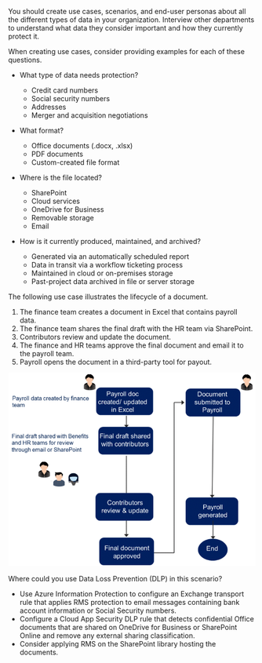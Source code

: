 You should create use cases, scenarios, and end-user personas about all the different types of data in your organization. Interview other departments to understand what data they consider important and how they currently protect it.

When creating use cases, consider providing examples for each of these questions.

- What type of data needs protection?
    - Credit card numbers
    - Social security numbers
    - Addresses
    - Merger and acquisition negotiations

- What format?
    - Office documents (.docx, .xlsx) 
    - PDF documents
    - Custom-created file format

- Where is the file located? 
    - SharePoint
    - Cloud services
    - OneDrive for Business
    - Removable storage
    - Email

- How is it currently produced, maintained, and archived?
    - Generated via an automatically scheduled report
    - Data in transit via a workflow ticketing process
    - Maintained in cloud or on-premises storage
    - Past-project data archived in file or server storage

The following use case illustrates the lifecycle of a document.

1.	The finance team creates a document in Excel that contains payroll data. 
2.	The finance team shares the final draft with the HR team via SharePoint.
3.	Contributors review and update the document.
4.	The finance and HR teams approve the final document and email it to the payroll team. 
5.	Payroll opens the document in a third-party tool for payout.

![Flowchart that illustrates the workflow of a document with sensitive information](../media/sensitive-data-workflow.png)

Where could you use Data Loss Prevention (DLP) in this scenario?

- Use Azure Information Protection to configure an Exchange transport rule that applies RMS protection to email messages containing bank account information or Social Security numbers. 
- Configure a Cloud App Security DLP rule that detects confidential Office documents that are shared on OneDrive for Business or SharePoint Online and remove any external sharing classification.
- Consider applying RMS on the SharePoint library hosting the documents.
